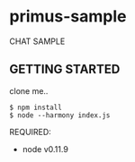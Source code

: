 primus-sample
=============

CHAT SAMPLE

GETTING STARTED
----------------

clone me..

```shell
$ npm install
$ node --harmony index.js
```

REQUIRED:
- node v0.11.9
